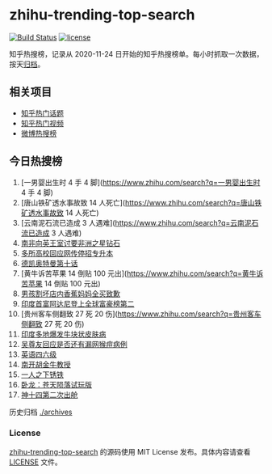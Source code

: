 # zhihu-trending-top-search

[![Build Status](https://github.com/justjavac/zhihu-trending-top-search/workflows/ci/badge.svg?branch=main)](https://github.com/justjavac/zhihu-trending-top-search/actions)
[![license](https://img.shields.io/github/license/justjavac/zhihu-trending-top-search)](https://github.com/justjavac/zhihu-trending-top-search/blob/main/LICENSE)

知乎热搜榜，记录从 2020-11-24 日开始的知乎热搜榜单。每小时抓取一次数据，按天[归档](./archives)。

## 相关项目

- [知乎热门话题](https://github.com/justjavac/zhihu-trending-hot-questions)
- [知乎热门视频](https://github.com/justjavac/zhihu-trending-hot-video)
- [微博热搜榜](https://github.com/justjavac/weibo-trending-hot-search)

## 今日热搜榜

<!-- BEGIN -->
<!-- 最后更新时间 Sun Sep 18 2022 17:06:09 GMT+0800 (China Standard Time) -->

1. [一男婴出生时 4 手 4 脚](https://www.zhihu.com/search?q=一男婴出生时 4 手 4 脚)
1. [唐山铁矿透水事故致 14 人死亡](https://www.zhihu.com/search?q=唐山铁矿透水事故致 14 人死亡)
1. [云南泥石流已造成 3 人遇难](https://www.zhihu.com/search?q=云南泥石流已造成 3 人遇难)
1. [南非向英王室讨要非洲之星钻石](https://www.zhihu.com/search?q=南非向英王室讨要非洲之星钻石)
1. [多所高校回应网传停招专升本](https://www.zhihu.com/search?q=多所高校回应网传停招专升本)
1. [德凯奥特曼第十话](https://www.zhihu.com/search?q=德凯奥特曼第十话)
1. [黄牛诉苦苹果 14 倒贴 100 元出](https://www.zhihu.com/search?q=黄牛诉苦苹果 14 倒贴 100 元出)
1. [男孩割坏店内香蕉妈妈全买致歉](https://www.zhihu.com/search?q=男孩割坏店内香蕉妈妈全买致歉)
1. [印度首富阿达尼登上全球富豪榜第二](https://www.zhihu.com/search?q=印度首富阿达尼登上全球富豪榜第二)
1. [贵州客车侧翻致 27 死 20 伤](https://www.zhihu.com/search?q=贵州客车侧翻致 27 死 20 伤)
1. [印度多地爆发牛块状皮肤病](https://www.zhihu.com/search?q=印度多地爆发牛块状皮肤病)
1. [吴尊友回应是否还有漏网猴痘病例](https://www.zhihu.com/search?q=吴尊友回应是否还有漏网猴痘病例)
1. [英语四六级](https://www.zhihu.com/search?q=英语四六级)
1. [南开胡金牛教授](https://www.zhihu.com/search?q=南开胡金牛教授)
1. [一人之下锈铁](https://www.zhihu.com/search?q=一人之下锈铁)
1. [卧龙：苍天陨落试玩版](https://www.zhihu.com/search?q=卧龙：苍天陨落试玩版)
1. [神十四第二次出舱](https://www.zhihu.com/search?q=神十四第二次出舱)

<!-- END -->

历史归档 [./archives](./archives)

### License

[zhihu-trending-top-search](https://github.com/justjavac/zhihu-trending-top-search)
的源码使用 MIT License 发布。具体内容请查看 [LICENSE](./LICENSE) 文件。
